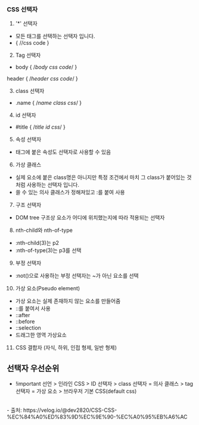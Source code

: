 ### CSS 선택자

1. '\*' 선택자

- 모든 태그를 선택하는 선택자 입니다.
- {
  //css code
  }

2. Tag 선택자

- body {
  /_body css code_/
  }

header {
/_header css code_/
}

3. class 선택자

- .name {
  /_name class css_/
  }

4. id 선택자

- #title {
  /_title id css_/
  }

5. 속성 선택자

- 태그에 붙은 속성도 선택자로 사용할 수 있음

6. 가상 클래스

- 실제 요소에 붙은 class명은 아니지만 특정 조건에서 마치 그 class가 붙어있는 것처럼 사용하는 선택자 입니다.
- 쓸 수 있는 의사 클래스가 정해져있고 :를 붙여 사용

7. 구조 선택자

- DOM tree 구조상 요소가 어디에 위치했는지에 따라 적용되는 선택자

8. nth-child와 nth-of-type

- :nth-child(3)는 p2
- :nth-of-type(3)는 p3를 선택

9. 부정 선택자

- :not()으로 사용하는 부정 선택자는 ~가 아닌 요소를 선택

10. 가상 요소(Pseudo element)

- 가상 요소는 실제 존재하지 않는 요소를 만들어줌
- ::를 붙여서 사용
- ::after
- ::before
- ::selection
- 드래그한 영역 가상요소

11. CSS 결합자 (자식, 하위, 인접 형제, 일반 형제)

## 선택자 우선순위

- !important 선언 > 인라인 CSS > ID 선택자 > class 선택자 = 의사 클래스 > tag 선택자 = 가상 요소 > 브라우저 기본 CSS(default css)

<br/>
- 출처: https://velog.io/@dev2820/CSS-CSS-%EC%84%A0%ED%83%9D%EC%9E%90-%EC%A0%95%EB%A6%AC
